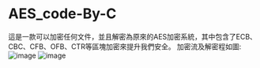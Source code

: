# AES_code-By-C
這是一款可以加密任何文件，並且解密為原來的AES加密系統，其中包含了ECB、CBC、CFB、OFB、CTR等區塊加密來提升我們安全。
加密流及解密程如圖:
![image](https://user-images.githubusercontent.com/43268022/136893547-4a3f04cc-5364-4948-bad0-31b22e2e0646.png)
![image](https://user-images.githubusercontent.com/43268022/136893820-bab33c07-f34c-49d6-9041-c695ed59b6e9.png)

